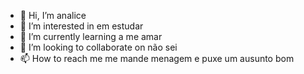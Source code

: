 - 👋 Hi, I’m analice
- 👀 I’m interested in em estudar
- 🌱 I’m currently learning a me amar
- 💞️ I’m looking to collaborate on não sei
- 📫 How to reach me me mande menagem e puxe um ausunto bom

<!---
anabizi/anabizi is a ✨ special ✨ repository because its `README.md` (this file) appears on your GitHub profile.
You can click the Preview link to take a look at your changes.
--->
